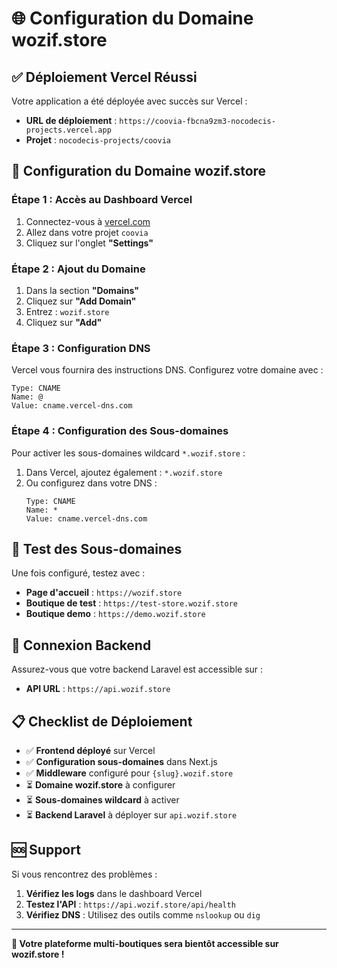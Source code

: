 # 🌐 Configuration du Domaine wozif.store

## ✅ Déploiement Vercel Réussi

Votre application a été déployée avec succès sur Vercel :
- **URL de déploiement** : `https://coovia-fbcna9zm3-nocodecis-projects.vercel.app`
- **Projet** : `nocodecis-projects/coovia`

## 🔧 Configuration du Domaine wozif.store

### **Étape 1 : Accès au Dashboard Vercel**

1. Connectez-vous à [vercel.com](https://vercel.com)
2. Allez dans votre projet `coovia`
3. Cliquez sur l'onglet **"Settings"**

### **Étape 2 : Ajout du Domaine**

1. Dans la section **"Domains"**
2. Cliquez sur **"Add Domain"**
3. Entrez : `wozif.store`
4. Cliquez sur **"Add"**

### **Étape 3 : Configuration DNS**

Vercel vous fournira des instructions DNS. Configurez votre domaine avec :

```
Type: CNAME
Name: @
Value: cname.vercel-dns.com
```

### **Étape 4 : Configuration des Sous-domaines**

Pour activer les sous-domaines wildcard `*.wozif.store` :

1. Dans Vercel, ajoutez également : `*.wozif.store`
2. Ou configurez dans votre DNS :
   ```
   Type: CNAME
   Name: *
   Value: cname.vercel-dns.com
   ```

## 🧪 Test des Sous-domaines

Une fois configuré, testez avec :

- **Page d'accueil** : `https://wozif.store`
- **Boutique de test** : `https://test-store.wozif.store`
- **Boutique demo** : `https://demo.wozif.store`

## 🔗 Connexion Backend

Assurez-vous que votre backend Laravel est accessible sur :
- **API URL** : `https://api.wozif.store`

## 📋 Checklist de Déploiement

- ✅ **Frontend déployé** sur Vercel
- ✅ **Configuration sous-domaines** dans Next.js
- ✅ **Middleware** configuré pour `{slug}.wozif.store`
- ⏳ **Domaine wozif.store** à configurer
- ⏳ **Sous-domaines wildcard** à activer
- ⏳ **Backend Laravel** à déployer sur `api.wozif.store`

## 🆘 Support

Si vous rencontrez des problèmes :

1. **Vérifiez les logs** dans le dashboard Vercel
2. **Testez l'API** : `https://api.wozif.store/api/health`
3. **Vérifiez DNS** : Utilisez des outils comme `nslookup` ou `dig`

---

**🎉 Votre plateforme multi-boutiques sera bientôt accessible sur wozif.store !**
